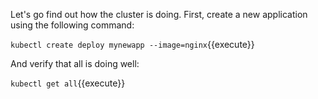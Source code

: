 Let's go find out how the cluster is doing. First, create a new application using the following command:

`kubectl create deploy mynewapp --image=nginx`{{execute}}

And verify that all is doing well:

`kubectl get all`{{execute}}

